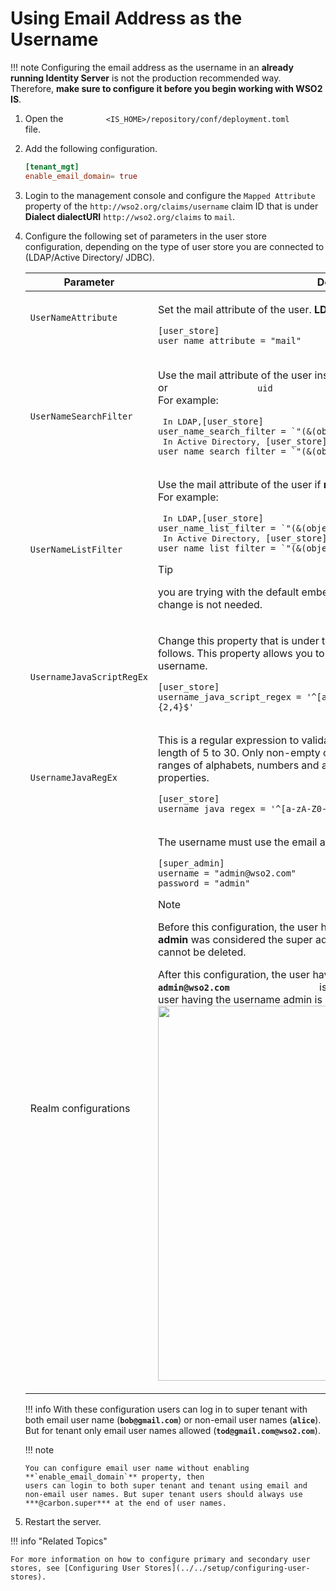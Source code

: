 # Using Email Address as the Username

!!! note
    Configuring the email address as the username in an **already running
    Identity Server** is not the production recommended way. Therefore,
    **make sure to configure it before you begin working with WSO2 IS**.
    

1.  Open the 
    `          <IS_HOME>/repository/conf/deployment.toml         ` file.
2.  Add the following configuration.

    ``` toml
    [tenant_mgt]
    enable_email_domain= true
    ```

3.  Login to the management console and configure the ` Mapped Attribute
    ` property of the ` http://wso2.org/claims/username ` claim ID that
    is under **Dialect dialectURI** `http://wso2.org/claims` to ` mail
    `.

4.  Configure the following set of parameters in the user store
    configuration, depending on the type of user store you are connected
    to (LDAP/Active Directory/ JDBC).
    <table>
    <thead>
    <tr class="header">
    <th>Parameter</th>
    <th>Description</th>
    </tr>
    </thead>
    <tbody>
    <tr class="odd">
    <td><p><code>                UserNameAttribute               </code></p>
    <p><br />
    </p></td>
    <td><div class="content-wrapper">
    <p>Set the mail attribute of the user. <strong>LDAP/Active Directory only</strong></p>
    <div class="code panel pdl" style="border-width: 1px;">
    <div class="codeContent panelContent pdl">
    <pre class="html/xml" data-syntaxhighlighter-params="brush: html/xml; gutter: false; theme: Confluence" data-theme="Confluence" style="brush: html/xml; gutter: false; theme: Confluence"><code>[user_store]<br>user_name_attribute = &quot;mail&quot;</code></pre>
    </div>
    </div>
    </div></td>
    </tr>
    <tr class="even">
    <td><code>               UserNameSearchFilter              </code></td>
    <td><div class="content-wrapper">
    <p>Use the mail attribute of the user instead of <code>                 cn                </code> or <code>                 uid                </code> . <strong>LDAP/Active Directory only</strong> <br/>For example:</p>
    <div class="code panel pdl" style="border-width: 1px;">
    <div class="codeContent panelContent pdl">
    <pre class="html/xml" data-syntaxhighlighter-params="brush: html/xml; gutter: false; theme: Confluence" data-theme="Confluence" style="brush: html/xml; gutter: false; theme: Confluence"> In LDAP,<code>[user_store]<br>user_name_search_filter = `"(&amp;(objectClass=person)(mail=?))"`</code> <br> In Active Directory, <code>[user_store]<br>user_name_search_filter = `"(&amp;(objectClass=user)(mail=?))"`</pre></code>
    </div>
    </div>
    </div></td>
    </tr>
    <tr class="odd">
    <td><code>               UserNameListFilter              </code></td>
    <td><div class="content-wrapper">
    <p>Use the mail attribute of the user if <strong>necessary. LDAP/Active Directory only</strong> <br/>For example:</p>
    <div class="code panel pdl" style="border-width: 1px;">
    <div class="codeContent panelContent pdl">
    <pre class="html/xml" data-syntaxhighlighter-params="brush: html/xml; gutter: false; theme: Confluence" data-theme="Confluence" style="brush: html/xml; gutter: false; theme: Confluence"> In LDAP,<code>[user_store]<br>user_name_list_filter = `"(&amp;(objectClass=person)(!(sn=Service)))"`</code> <br> In Active Directory, <code>[user_store]<br>user_name_list_filter = `"(&amp;(objectClass=user)(!(sn=Service)))"`</code>
    </pre>
    <div class="admonition tip">
    <p class="admonition-title">Tip</p>
    <p>you are trying with the default embedded LDAP user store, this configuration change is not needed.</p>
    </div> 
    </div>
    </div>
    </div></td>
    </tr>
    <tr class="even">
    <td><code>               UsernameJavaScriptRegEx              </code></td>
    <td><div class="content-wrapper">
    <p>Change this property that is under the relevant user store manager tag as follows. This property allows you to add special characters like "@" in the username.</p>
    <div class="code panel pdl" style="border-width: 1px;">
    <div class="codeContent panelContent pdl">
    <pre class="html/xml" data-syntaxhighlighter-params="brush: html/xml; gutter: false; theme: Confluence" data-theme="Confluence" style="brush: html/xml; gutter: false; theme: Confluence"><code>[user_store]<br>username_java_script_regex = &apos;^[a-zA-Z0-9._-]+@[a-zA-Z0-9.-]+\\.[a-zA-Z]{2,4}$&apos;</code></pre></div>
    </div>
    </div>
    </div></td>
    </tr>
    <tr class="odd">
    <td><code>          UsernameJavaRegEx           </code></td>
    <td><div class="content-wrapper">
    <p>This is a regular expression to validate usernames. By default, strings have a length of 5 to 30. Only non-empty characters are allowed. You can provide ranges of alphabets, numbers and also ranges of ASCII values in the RegEx properties.</p>
    <div class="code panel pdl" style="border-width: 1px;">
    <div class="codeContent panelContent pdl">
    <pre class="html/xml" data-syntaxhighlighter-params="brush: html/xml; gutter: false; theme: Confluence" data-theme="Confluence" style="brush: html/xml; gutter: false; theme: Confluence"><code>[user_store]<br>username_java_regex = &apos;^[a-zA-Z0-9._-]+@[a-zA-Z0-9.-]+\\.[a-zA-Z]{2,4}&apos;</code></pre></div>
    </div>
    </div>
    </td>
    </tr>
    <tr class="even">
    <td>Realm configurations</td>
    <td><div class="content-wrapper">
    <p>The username must use the email attribute of the admin user.</p>
    <div class="code panel pdl" style="border-width: 1px;">
    <div class="codeContent panelContent pdl">
    <pre class="html/xml" data-syntaxhighlighter-params="brush: html/xml; gutter: false; theme: Confluence" data-theme="Confluence" style="brush: html/xml; gutter: false; theme: Confluence"><code>[super_admin]<br>username = &quot;admin@wso2.com&quot;<br>password = &quot;admin&quot;</code></pre>
    </div>
    </div>
    <div class="admonition note">
    <p class="admonition-title">Note</p>
    <p>Before this configuration, the user having the username <strong>admin</strong> and password <strong>admin</strong> was considered the super administrator. The super administrator user cannot be deleted.</p>
    <p>After this configuration, the user having the username <strong><code>                  admin@wso2.com                 </code></strong> is considered the super administrator. The user having the username admin is considered as a normal administrator.<br />
    <img src="../../assets/img/using-wso2-identity-server/super-admin.png" width="600" /></p></div>
    </div></td>
    </tr>
    </tbody>
    </table>

    !!! info 
        With these configuration users can log in to super tenant with both
        email user name (**`bob@gmail.com`**) or
        non-email user names (**`alice`**). But for tenant only email user names
        allowed (**`tod@gmail.com@wso2.com`**). 

    !!! note
    
        You can configure email user name without enabling
        **`enable_email_domain`** property, then
        users can login to both super tenant and tenant using email and
        non-email user names. But super tenant users should always use
        ***@carbon.super*** at the end of user names.
    

5.  Restart the server.

!!! info "Related Topics"

    For more information on how to configure primary and secondary user
    stores, see [Configuring User Stores](../../setup/configuring-user-stores).
